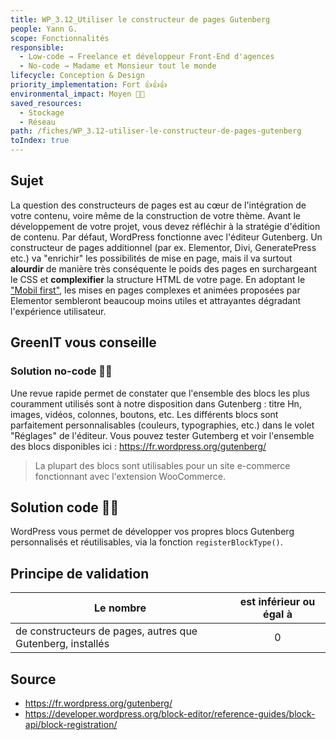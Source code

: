 ```yaml
---
title: WP_3.12_Utiliser le constructeur de pages Gutenberg
people: Yann G.
scope: Fonctionnalités
responsible:
  - Low-code → Freelance et développeur Front-End d'agences
  - No-code → Madame et Monsieur tout le monde
lifecycle: Conception & Design
priority_implementation: Fort 👍👍👍
environmental_impact: Moyen 🌱🌱
saved_resources:
  - Stockage
  - Réseau
path: /fiches/WP_3.12-utiliser-le-constructeur-de-pages-gutenberg
toIndex: true
---
```


## Sujet

La question des constructeurs de pages est au cœur de l'intégration de votre contenu, voire même de la construction de votre thème. Avant le développement de votre projet, vous devez réfléchir à la stratégie d'édition de contenu. Par défaut, WordPress fonctionne avec l'éditeur Gutenberg.
Un constructeur de pages additionnel (par ex. Elementor, Divi, GeneratePress etc.) va "enrichir" les possibilités de mise en page, mais il va surtout **alourdir** de manière très conséquente le poids des pages en surchargeant le CSS et **complexifier** la structure HTML de votre page. En adoptant le ["Mobil first"](/20.%20Concevoir%20vos%20sites%20en%20Mobile%20First.md), les mises en pages complexes et animées proposées par Elementor sembleront beaucoup moins utiles et attrayantes dégradant l'expérience utilisateur.

## GreenIT vous conseille

### Solution no-code 🌱🌱

Une revue rapide permet de constater que l'ensemble des blocs les plus couramment utilisés sont à notre disposition dans Gutenberg : titre Hn, images, vidéos, colonnes, boutons, etc. Les différents blocs sont parfaitement personnalisables (couleurs, typographies, etc.) dans le volet "Réglages" de l'éditeur.
Vous pouvez tester Gutemberg et voir l'ensemble des blocs disponibles ici : https://fr.wordpress.org/gutenberg/

> La plupart des blocs sont utilisables pour un site e-commerce fonctionnant avec l'extension WooCommerce.

## Solution code 🌱🌱

WordPress vous permet de développer vos propres blocs Gutenberg personnalisés et réutilisables, via la fonction `registerBlockType()`.

## Principe de validation

| Le nombre                                                  | est inférieur ou égal à |
| ---------------------------------------------------------- | :---------------------: |
| de constructeurs de pages, autres que Gutenberg, installés |            0            |

## Source

- https://fr.wordpress.org/gutenberg/
- https://developer.wordpress.org/block-editor/reference-guides/block-api/block-registration/
